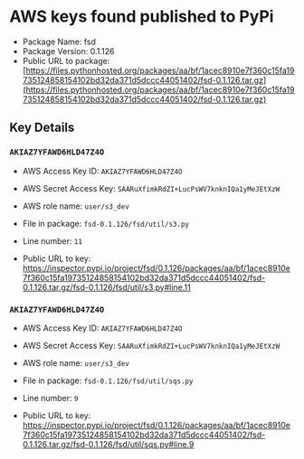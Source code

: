 # AWS keys found published to PyPi

* Package Name: fsd
* Package Version: 0.1.126
* Public URL to package: [https://files.pythonhosted.org/packages/aa/bf/1acec8910e7f360c15fa19735124858154102bd32da371d5dccc44051402/fsd-0.1.126.tar.gz](https://files.pythonhosted.org/packages/aa/bf/1acec8910e7f360c15fa19735124858154102bd32da371d5dccc44051402/fsd-0.1.126.tar.gz)

## Key Details

### `AKIAZ7YFAWD6HLD47Z4O`

* AWS Access Key ID: `AKIAZ7YFAWD6HLD47Z4O`
* AWS Secret Access Key: `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` 
* AWS role name: `user/s3_dev`
* File in package: `fsd-0.1.126/fsd/util/s3.py`
* Line number: `11`

* Public URL to key: https://inspector.pypi.io/project/fsd/0.1.126/packages/aa/bf/1acec8910e7f360c15fa19735124858154102bd32da371d5dccc44051402/fsd-0.1.126.tar.gz/fsd-0.1.126/fsd/util/s3.py#line.11



### `AKIAZ7YFAWD6HLD47Z4O`

* AWS Access Key ID: `AKIAZ7YFAWD6HLD47Z4O`
* AWS Secret Access Key: `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` 
* AWS role name: `user/s3_dev`
* File in package: `fsd-0.1.126/fsd/util/sqs.py`
* Line number: `9`

* Public URL to key: https://inspector.pypi.io/project/fsd/0.1.126/packages/aa/bf/1acec8910e7f360c15fa19735124858154102bd32da371d5dccc44051402/fsd-0.1.126.tar.gz/fsd-0.1.126/fsd/util/sqs.py#line.9


